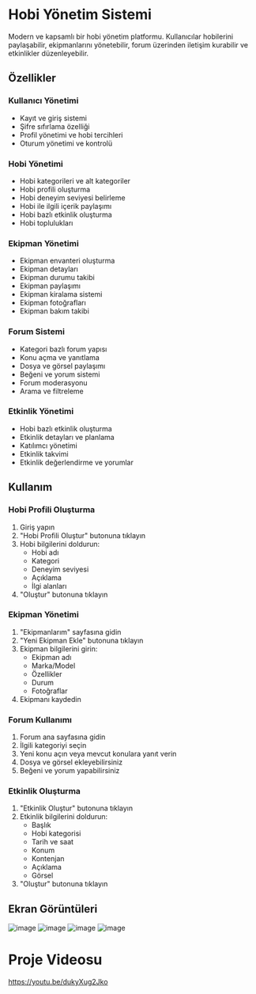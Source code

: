 # Hobi Yönetim Sistemi

Modern ve kapsamlı bir hobi yönetim platformu. Kullanıcılar hobilerini paylaşabilir, ekipmanlarını yönetebilir, forum üzerinden iletişim kurabilir ve etkinlikler düzenleyebilir.

## Özellikler

### Kullanıcı Yönetimi
- Kayıt ve giriş sistemi
- Şifre sıfırlama özelliği
- Profil yönetimi ve hobi tercihleri
- Oturum yönetimi ve kontrolü

### Hobi Yönetimi
- Hobi kategorileri ve alt kategoriler
- Hobi profili oluşturma
- Hobi deneyim seviyesi belirleme
- Hobi ile ilgili içerik paylaşımı
- Hobi bazlı etkinlik oluşturma
- Hobi toplulukları

### Ekipman Yönetimi
- Ekipman envanteri oluşturma
- Ekipman detayları 
- Ekipman durumu takibi
- Ekipman paylaşımı
- Ekipman kiralama sistemi
- Ekipman fotoğrafları
- Ekipman bakım takibi

### Forum Sistemi
- Kategori bazlı forum yapısı
- Konu açma ve yanıtlama
- Dosya ve görsel paylaşımı
- Beğeni ve yorum sistemi
- Forum moderasyonu
- Arama ve filtreleme

### Etkinlik Yönetimi
- Hobi bazlı etkinlik oluşturma
- Etkinlik detayları ve planlama
- Katılımcı yönetimi
- Etkinlik takvimi
- Etkinlik değerlendirme ve yorumlar

## Kullanım

### Hobi Profili Oluşturma
1. Giriş yapın
2. "Hobi Profili Oluştur" butonuna tıklayın
3. Hobi bilgilerini doldurun:
   - Hobi adı
   - Kategori
   - Deneyim seviyesi
   - Açıklama
   - İlgi alanları
4. "Oluştur" butonuna tıklayın

### Ekipman Yönetimi
1. "Ekipmanlarım" sayfasına gidin
2. "Yeni Ekipman Ekle" butonuna tıklayın
3. Ekipman bilgilerini girin:
   - Ekipman adı
   - Marka/Model
   - Özellikler
   - Durum
   - Fotoğraflar
4. Ekipmanı kaydedin

### Forum Kullanımı
1. Forum ana sayfasına gidin
2. İlgili kategoriyi seçin
3. Yeni konu açın veya mevcut konulara yanıt verin
4. Dosya ve görsel ekleyebilirsiniz
5. Beğeni ve yorum yapabilirsiniz

### Etkinlik Oluşturma
1. "Etkinlik Oluştur" butonuna tıklayın
2. Etkinlik bilgilerini doldurun:
   - Başlık
   - Hobi kategorisi
   - Tarih ve saat
   - Konum
   - Kontenjan
   - Açıklama
   - Görsel
3. "Oluştur" butonuna tıklayın

## Ekran Görüntüleri

![image](https://github.com/user-attachments/assets/d80fca12-eaa8-44b7-acee-db071e17de4a)
![image](https://github.com/user-attachments/assets/b73673ab-d03d-419d-a268-3612bcea44c6)
![image](https://github.com/user-attachments/assets/56540cd7-dc0e-4c67-be5e-948735d13ad2)
![image](https://github.com/user-attachments/assets/b086328f-98a4-4c5d-b54f-b6b454ecedb0)

# Proje Videosu
https://youtu.be/dukyXug2Jko
